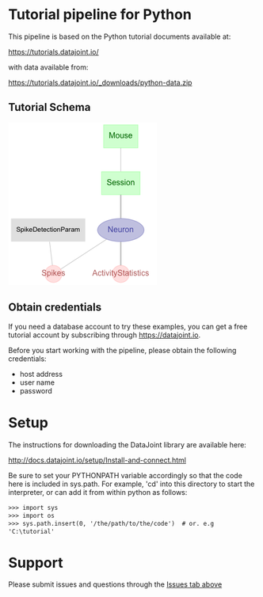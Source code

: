 # Tutorial pipeline for Python

This pipeline is based on the Python tutorial documents available at:

  https://tutorials.datajoint.io/

with data available from:

  https://tutorials.datajoint.io/_downloads/python-data.zip

## Tutorial Schema
![Entity-Relationship Diagram](first-pipeline-python.png)

## Obtain credentials

If you need a database account to try these examples, you can get a free
tutorial account by subscribing through https://datajoint.io.

Before you start working with the pipeline, please obtain the following
credentials:

* host address
* user name 
* password

# Setup

The instructions for downloading the DataJoint library are available here:

http://docs.datajoint.io/setup/Install-and-connect.html

Be sure to set your PYTHONPATH variable accordingly so that the
code here is included in sys.path. For example, 'cd' into this
directory to start the interpreter, or can add it from within python
as follows:

    >>> import sys
    >>> import os
    >>> sys.path.insert(0, '/the/path/to/the/code')  # or. e.g 'C:\tutorial'

# Support

Please submit issues and questions through the [Issues tab
above](https://github.com/datajoint-tutorial)
